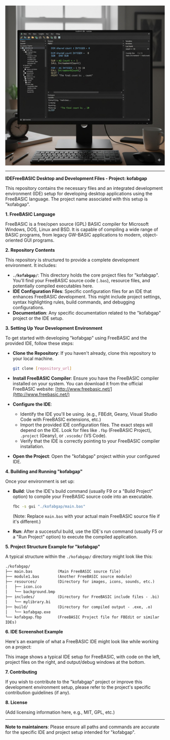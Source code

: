 ![IDEFreebasic](../images/logon.jpeg)
________________

**IDEFreeBASIC Desktop and Development Files - Project: kofabgap**

This repository contains the necessary files and an integrated development environment (IDE) setup for developing desktop applications using the FreeBASIC language. The project name associated with this setup is "kofabgap".

**1. FreeBASIC Language**

FreeBASIC is a free/open source (GPL) BASIC compiler for Microsoft Windows, DOS, Linux and BSD. It is capable of compiling a wide range of BASIC programs, from legacy GW-BASIC applications to modern, object-oriented GUI programs.

**2. Repository Contents**

This repository is structured to provide a complete development environment. It includes:

*   **`./kofabgap/`**: This directory holds the core project files for "kofabgap". You'll find your FreeBASIC source code (`.bas`), resource files, and potentially compiled executables here.
*   **IDE Configuration Files**: Specific configuration files for an IDE that enhances FreeBASIC development. This might include project settings, syntax highlighting rules, build commands, and debugging configurations.
*   **Documentation**: Any specific documentation related to the "kofabgap" project or the IDE setup.

**3. Setting Up Your Development Environment**

To get started with developing "kofabgap" using FreeBASIC and the provided IDE, follow these steps:

*   **Clone the Repository**: If you haven't already, clone this repository to your local machine.

    ```bash
    git clone [repository_url]
    ```

*   **Install FreeBASIC Compiler**: Ensure you have the FreeBASIC compiler installed on your system. You can download it from the official FreeBASIC website: [http://www.freebasic.net/](http://www.freebasic.net/)

*   **Configure the IDE**:
    *   Identify the IDE you'll be using. (e.g., FBEdit, Geany, Visual Studio Code with FreeBASIC extensions, etc.)
    *   Import the provided IDE configuration files. The exact steps will depend on the IDE. Look for files like `.fbp` (FreeBASIC Project), `.project` (Geany), or `.vscode/` (VS Code).
    *   Verify that the IDE is correctly pointing to your FreeBASIC compiler installation.

*   **Open the Project**: Open the "kofabgap" project within your configured IDE.

**4. Building and Running "kofabgap"**

Once your environment is set up:

*   **Build**: Use the IDE's build command (usually F9 or a "Build Project" option) to compile your FreeBASIC source code into an executable.

    ```bash
    fbc -s gui "./kofabgap/main.bas"
    ```
    (Note: Replace `main.bas` with your actual main FreeBASIC source file if it's different.)

*   **Run**: After a successful build, use the IDE's run command (usually F5 or a "Run Project" option) to execute the compiled application.

**5. Project Structure Example for "kofabgap"**

A typical structure within the `./kofabgap/` directory might look like this:

```
./kofabgap/
├── main.bas           (Main FreeBASIC source file)
├── module1.bas        (Another FreeBASIC source module)
├── resources/         (Directory for images, icons, sounds, etc.)
│   ├── icon.ico
│   └── background.bmp
├── includes/          (Directory for FreeBASIC include files - .bi)
│   └── mylibrary.bi
├── build/             (Directory for compiled output - .exe, .o)
│   └── kofabgap.exe
└── kofabgap.fbp       (FreeBASIC Project file for FBEdit or similar IDEs)
```
**6. IDE Screenshot Example**

Here's an example of what a FreeBASIC IDE might look like while working on a project:
 
This image shows a typical IDE setup for FreeBASIC, with code on the left, project files on the right, and output/debug windows at the bottom.

**7. Contributing**

If you wish to contribute to the "kofabgap" project or improve this development environment setup, please refer to the project's specific contribution guidelines (if any).

**8. License**

(Add licensing information here, e.g., MIT, GPL, etc.)

---

**Note to maintainers**: Please ensure all paths and commands are accurate for the specific IDE and project setup intended for "kofabgap".